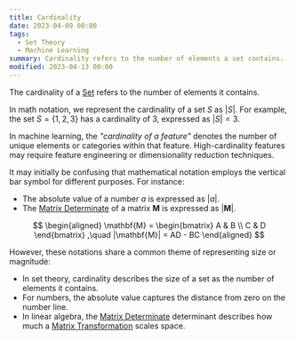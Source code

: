 ```yaml
---
title: Cardinality
date: 2023-04-09 00:00
tags:
  - Set Theory
  - Machine Learning
summary: Cardinality refers to the number of elements a set contains.
modified: 2023-04-13 00:00
---
```


The cardinality of a [Set](set.md) refers to the number of elements it contains.

In math notation, we represent the cardinality of a set $S$ as $|S|$. For example, the set $S = \{1, 2, 3\}$ has a cardinality of 3, expressed as $|S| = 3$.

In machine learning, the *"cardinality of a feature"* denotes the number of unique elements or categories within that feature. High-cardinality features may require feature engineering or dimensionality reduction techniques.

It may initially be confusing that mathematical notation employs the vertical bar symbol for different purposes. For instance:

* The absolute value of a number $a$ is expressed as $|a|$.
* The [Matrix Determinate](matrix-determinate.md) of a matrix $\mathbf{M}$ is expressed as $|\mathbf{M}|$.

$$
\begin{aligned}
\mathbf{M} = \begin{bmatrix}
A & B \\
C & D
\end{bmatrix}
,\quad
|\mathbf{M}| = AD - BC
\end{aligned}
$$

However, these notations share a common theme of representing size or magnitude:

* In set theory, cardinality describes the size of a set as the number of elements it contains.
* For numbers, the absolute value captures the distance from zero on the number line.
* In linear algebra, the [Matrix Determinate](matrix-determinate.md) determinant describes how much a [Matrix Transformation](matrix-transformation.md) scales space.
